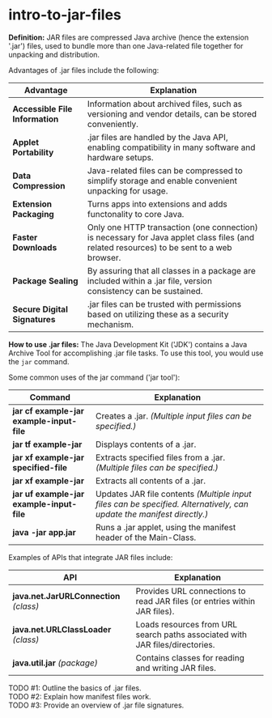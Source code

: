 # intro-to-jar-files
**Definition:** JAR files are compressed Java archive (hence the extension '.jar') files, used to bundle more than one Java-related file together for unpacking and distribution.  

Advantages of .jar files include the following:  

| Advantage | Explanation |  
| --- | --- |   
| **Accessible File Information** | Information about archived files, such as versioning and vendor details, can be stored conveniently. |  
| **Applet Portability** | .jar files are handled by the Java API, enabling compatibility in many software and hardware setups. |
| **Data Compression** | Java-related files can be compressed to simplify storage and enable convenient unpacking for usage. |  
| **Extension Packaging** | Turns apps into extensions and adds functonality to core Java. |
| **Faster Downloads** | Only one HTTP transaction (one connection) is necessary for Java applet class files (and related resources) to be sent to a web browser. |
| **Package Sealing** | By assuring that all classes in a package are included within a .jar file, version consistency can be sustained. |
| **Secure Digital Signatures** | .jar files can be trusted with permissions based on utilizing these as a security mechanism. | 

**How to use .jar files:**  The Java Development Kit ('JDK') contains a Java Archive Tool for accomplishing .jar file tasks. To use this tool, you would use the `jar` command.

Some common uses of the jar command ('jar tool'):

| Command | Explanation |
| --- | --- |
| **jar cf example-jar example-input-file** | Creates a .jar. *(Multiple input files can be specified.)* |
| **jar tf example-jar** | Displays contents of a .jar. |
| **jar xf example-jar specified-file** | Extracts specified files from a .jar. *(Multiple files can be specified.)* |
| **jar xf example-jar** | Extracts all contents of a .jar. |
| **jar uf example-jar example-input-file** | Updates JAR file contents *(Multiple input files can be specified. Alternatively, can update the manifest directly.)* |
| **java -jar app.jar** | Runs a .jar applet, using the manifest header of the Main-Class. |

Examples of APIs that integrate JAR files include:  

| API | Explanation |
| --- | --- |
| **java.net.JarURLConnection** *(class)* | Provides URL connections to read JAR files (or entries within JAR files). |
| **java.net.URLClassLoader** *(class)* | Loads resources from URL search paths associated with JAR files/directories. |
| **java.util.jar** *(package)* | Contains classes for reading and writing JAR files. |

TODO #1: Outline the basics of .jar files.  
TODO #2: Explain how manifest files work.  
TODO #3: Provide an overview of .jar file signatures.  
